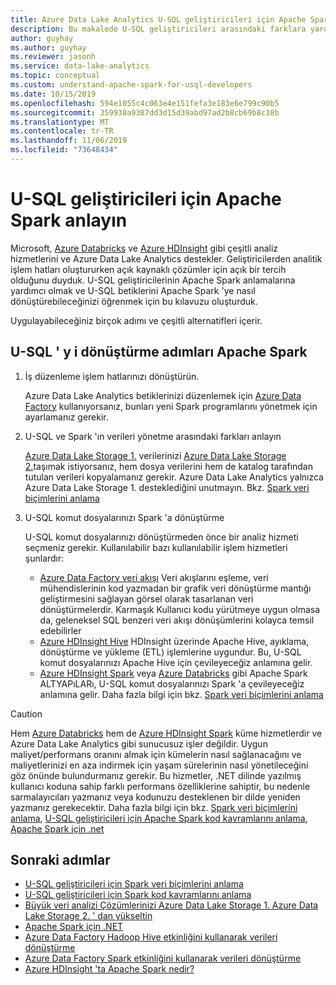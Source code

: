 ```yaml
---
title: Azure Data Lake Analytics U-SQL geliştiricileri için Apache Spark anlayın.
description: Bu makalede U-SQL geliştiricileri arasındaki farklara yardımcı olacak Apache Spark kavramlar açıklanmaktadır.
author: guyhay
ms.author: guyhay
ms.reviewer: jasonh
ms.service: data-lake-analytics
ms.topic: conceptual
ms.custom: understand-apache-spark-for-usql-developers
ms.date: 10/15/2019
ms.openlocfilehash: 594e1055c4c063e4e151fefa3e183e6e799c90b5
ms.sourcegitcommit: 359930a9387dd3d15d39abd97ad2b8cb69b8c18b
ms.translationtype: MT
ms.contentlocale: tr-TR
ms.lasthandoff: 11/06/2019
ms.locfileid: "73648434"
---
```

# <a name="understand-apache-spark-for-u-sql-developers"></a>U-SQL geliştiricileri için Apache Spark anlayın

Microsoft, [Azure Databricks](../azure-databricks/what-is-azure-databricks.md) ve [Azure HDInsight](../hdinsight/hdinsight-overview.md) gibi çeşitli analiz hizmetlerini ve Azure Data Lake Analytics destekler. Geliştiricilerden analitik işlem hatları oluştururken açık kaynaklı çözümler için açık bir tercih olduğunu duyduk. U-SQL geliştiricilerinin Apache Spark anlamalarına yardımcı olmak ve U-SQL betiklerini Apache Spark 'ye nasıl dönüştürebileceğinizi öğrenmek için bu kılavuzu oluşturduk.

Uygulayabileceğiniz birçok adımı ve çeşitli alternatifleri içerir.

## <a name="steps-to-transform-u-sql-to-apache-spark"></a>U-SQL ' y i dönüştürme adımları Apache Spark

1. İş düzenleme işlem hatlarınızı dönüştürün.

   Azure Data Lake Analytics betiklerinizi düzenlemek için [Azure Data Factory](../data-factory/introduction.md) kullanıyorsanız, bunları yeni Spark programlarını yönetmek için ayarlamanız gerekir.
2. U-SQL ve Spark 'ın verileri yönetme arasındaki farkları anlayın

   [Azure Data Lake Storage 1.](../data-lake-store/data-lake-store-overview.md) verilerinizi [Azure Data Lake Storage 2.](../storage/blobs/data-lake-storage-introduction.md)taşımak istiyorsanız, hem dosya verilerini hem de katalog tarafından tutulan verileri kopyalamanız gerekir. Azure Data Lake Analytics yalnızca Azure Data Lake Storage 1. desteklediğini unutmayın. Bkz. [Spark veri biçimlerini anlama](understand-spark-data-formats.md)
3. U-SQL komut dosyalarınızı Spark 'a dönüştürme

   U-SQL komut dosyalarınızı dönüştürmeden önce bir analiz hizmeti seçmeniz gerekir. Kullanılabilir bazı kullanılabilir işlem hizmetleri şunlardır:
      - [Azure Data Factory veri akışı](../data-factory/concepts-data-flow-overview.md) Veri akışlarını eşleme, veri mühendislerinin kod yazmadan bir grafik veri dönüştürme mantığı geliştirmesini sağlayan görsel olarak tasarlanan veri dönüştürmelerdir. Karmaşık Kullanıcı kodu yürütmeye uygun olmasa da, geleneksel SQL benzeri veri akışı dönüşümlerini kolayca temsil edebilirler
      - [Azure HDInsight Hive](../hdinsight/hadoop/apache-hadoop-using-apache-hive-as-an-etl-tool.md) HDInsight üzerinde Apache Hive, ayıklama, dönüştürme ve yükleme (ETL) işlemlerine uygundur. Bu, U-SQL komut dosyalarınızı Apache Hive için çevileyeceğiz anlamına gelir.
      - [Azure HDInsight Spark](../hdinsight/spark/apache-spark-overview.md) veya [Azure Databricks](../azure-databricks/what-is-azure-databricks.md) gibi Apache Spark ALTYAPıLARı, U-SQL komut dosyalarınızı Spark 'a çevileyeceğiz anlamına gelir. Daha fazla bilgi için bkz. [Spark veri biçimlerini anlama](understand-spark-data-formats.md)

> [!CAUTION]
> Hem [Azure Databricks](../azure-databricks/what-is-azure-databricks.md) hem de [Azure HDInsight Spark](../hdinsight/spark/apache-spark-overview.md) küme hizmetlerdir ve Azure Data Lake Analytics gibi sunucusuz işler değildir. Uygun maliyet/performans oranını almak için kümelerin nasıl sağlanacağını ve maliyetlerinizi en aza indirmek için yaşam sürelerinin nasıl yönetileceğini göz önünde bulundurmanız gerekir. Bu hizmetler, .NET dilinde yazılmış kullanıcı koduna sahip farklı performans özelliklerine sahiptir, bu nedenle sarmalayıcıları yazmanız veya kodunuzu desteklenen bir dilde yeniden yazmanız gerekecektir. Daha fazla bilgi için bkz. [Spark veri biçimlerini anlama](understand-spark-data-formats.md), [U-SQL geliştiricileri için Apache Spark kod kavramlarını anlama](understand-spark-code-concepts.md), [Apache Spark için .net](https://dotnet.microsoft.com/apps/data/spark)

## <a name="next-steps"></a>Sonraki adımlar

- [U-SQL geliştiricileri için Spark veri biçimlerini anlama](understand-spark-data-formats.md)
- [U-SQL geliştiricileri için Spark kod kavramlarını anlama](understand-spark-code-concepts.md)
- [Büyük veri analizi Çözümlerinizi Azure Data Lake Storage 1. Azure Data Lake Storage 2. ' dan yükseltin](../storage/blobs/data-lake-storage-upgrade.md)
- [Apache Spark için .NET](https://docs.microsoft.com/dotnet/spark/what-is-apache-spark-dotnet)
- [Azure Data Factory Hadoop Hive etkinliğini kullanarak verileri dönüştürme](../data-factory/transform-data-using-hadoop-hive.md)
- [Azure Data Factory Spark etkinliğini kullanarak verileri dönüştürme](../data-factory/transform-data-using-spark.md)
- [Azure HDInsight 'ta Apache Spark nedir?](../hdinsight/spark/apache-spark-overview.md)
